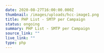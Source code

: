 ```yaml
---
date: 2020-08-27T16:00:00.000Z
thumbnail: /images/uploads/hcc-image1.png
title: PHP List - SMTP per Campaign
status: ongoing
summary: PHP List - SMTP per Campaign
source_link: ""
live_link: ""
type: php
---
```

